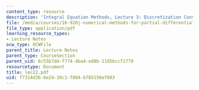 ```yaml
---
content_type: resource
description: 'Integral Equation Methods, Lecture 3: Discretization Convergence Theory'
file: /media/courses/16-920j-numerical-methods-for-partial-differential-equations-sma-5212-spring-2003/f7314d3bbe2410c1f804b765156ef083_lec22.pdf
file_type: application/pdf
learning_resource_types:
- Lecture Notes
ocw_type: OCWFile
parent_title: Lecture Notes
parent_type: CourseSection
parent_uid: 6c55b7dd-f774-4ba4-ed0b-11d5bccf1779
resourcetype: Document
title: lec22.pdf
uid: f7314d3b-be24-10c1-f804-b765156ef083
---
```

